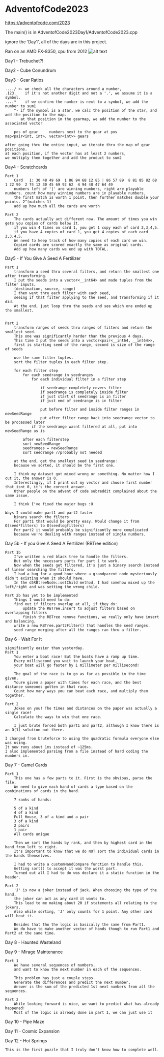 # AdventofCode2023
https://adventofcode.com/2023

The main() is in AdventofCode2023Day1/AdventofCode2023.cpp

ignore the 'Day1', all of the days are in this project.

Ran on an AMD FX-8350, cpu from 2012
![alt text](https://github.com/FinalFlashLight/AdventofCode2023/blob/master/AdventofCode2023Day1/screenshots/ssday11.png)

Day1 - Trebuchet?!

Day2 - Cube Conundrum

Day3 - Gear Ratios

	..../ <- we check all the characters around a number, 
	.123.    if it's not another digit and not a '.', we assume it is a symbol.
	....*    if we confirm the number is next to a symbol, we add the number to sum1
	    ^- if the symbol is a star, we calc the position of the star, and add the position to the map.
		   at that position in the gearmap, we add the number to the associated vector

		pos of gear     numbers next to the gear at pos
	map<pair<int, int>, vector<int>> gears
			
	after going thru the entire input, we iterate thru the map of gear positions.
	at each position, if the vector has at least 2 numbers, 
	we multiply them together and add the product to sum2

Day4 - Scratchcards

	Part 1
	    Card   1: 30 48 49 69  1 86 94 68 12 85 | 86 57 89  8 81 85 82 68  1 22 90  2 74 12 30 45 69 92 62  4 94 48 47 64 49
	    numbers left of '|' are winning numbers, right are playable numbers. count how many winning numbers are in playable numbers.
	    the first match is worth 1 point, then further matches double your points. 2^(matches-1)
	    add up how much all the cards are worth
	
	Part 2
		The cards actually act different now. The amount of times you win gets you copies of cards below it.
		if you win 4 times on card 1, you get 1 copy each of card 2,3,4,5.
		if you have 4 copies of card 1, you get 4 copies of each card 2,3,4,5.
		We need to keep track of how many copies of each card we win.
		Copied cards are scored exactly the same as original cards.
		Add up how many cards we end up with TOTAL.

Day5 - If You Give A Seed A Fertilizer

	Part 1
		transform a seed thru several filters, and return the smallest one after transforming.
		I put the seeds into a vector<__int64> and made tuples from the filter inputs.
		(destination, source, range)
		I then went thru each filter with each seed, 
		seeing if that filter applying to the seed, and transforming if it did.
		At the end, just loop thru the seeds and see which one ended up the smallest.


	Part 2
		transform ranges of seeds thru ranges of filters and return the smallest seed.
		This one was significantly harder than the previous 4 days.
		This time I put the seeds into a vector<pair<__int64, __int64>>,
		first is starting seed of the range, second is size of the range of seeds
		
		use the same filter tuples.
		sort the filter tuples in each filter step.

		for each filter step
			for each seedrange in seedranges
				for each individual filter in a filter step

					if seedrange completely covers filter
					if seedrange is completely inside filter
					if just start of seedrange is in filter
					if just end of seedrange is in filter

					put before filter and inside filter ranges in newSeedRange
					put after filter range back into seedrange vector to be processed later
				if the seedrange wasnt filtered at all, put into newSeedRange as is	
					
			after each filterstep
			sort newSeedRange
			seedranges = newSeedRange
			sort seedrange //probably not needed

		at the end, get the smallest seed in seedrange!
		because we sorted, it should be the first one.

		I think my dataset got mixed wrong or something. No matter how I cut it, the answer is 0.
		Interestingly, if I print out my vector and choose first number that isnt 0, it's the correct answer.
		Other people on the advent of code subreddit complained about the same issue.

		I think I've fixed the major bugs :O

	Ways I could make part1 and part2 faster
		binary search the filters
		For part1 that would be pretty easy. Would change it from O(seed*filters) to O(seedlogfilters)
		For part2 it would probably be significantly more complicated
		because we're dealing with ranges instead of single numbers. 

Day 5b - If you Give A Seed A Fertilizer (RBTree edition)

	Part 1b
		I've written a red black tree to handle the filters.
		But only the necessary parts for part 1 to work.
		Now when the seeds get filtered, it's just a binary search instead of linear searching the filters.
		I had a bug for a good hour where a grandparent node mysteriously didn't existing when it should have.
		In the d5RBtreeNode::setChild method, I had somehow mixed up the left/right and was setting the wrong child.

	Part 2b has yet to be implemented
		Things I would need to do: 
		find out if filters overlap at all, if they do:
			update the RBTree.insert to adjust filters based on overlapping filters
			finish the RBTree remove functions, we really only have insert and balancing.
		write a new RBTree.part2Filter() that handles the seed ranges.
		seed range merging after all the ranges ran thru a filter.


Day 6 - Wait For It
	
	significantly easier than yesterday.
	Part 1
		You enter a boat race! But the boats have a ramp up time.
		Every millisecond you wait to launch your boat, 
		your boat will go faster by 1 millimeter per millisecond!

		The goal of the race is to go as far as possible in the time given.
		Youre given a paper with times for each race, and the best distance someones gotten in that race.
		Count how many ways you can beat each race, and multiply them together.

	Part 2
		Jokes on you! The times and distances on the paper was actually a single race!
		Calculate the ways to win that one race.

		I just brute forced both part1 and part2, although I know there is an O(1) solution out there.

	I changed from bruteforce to using the quadratic formula everyone else was using.
	It now runs about 1ms instead of ~125ms.
	I also implemented parsing from a file instead of hard coding the numbers in.

Day 7 - Camel Cards

	Part 1
		This one has a few parts to it. First is the obvious, parse the file.
		We need to give each hand of cards a type based on the combinations of cards in the hand.

		7 ranks of hands:

		5 of a kind
		4 of a kind
		Full House, 3 of a kind and a pair
		3 of a kind
		2 pairs
		1 pair				
		All cards unique

		Then we sort the hands by rank, and then by highest card in the hand from left to right.
		It's important to know that we do NOT sort the individual cards in the hands themselves.

		I had to write a customHandCompare function to handle this. 
		Getting sort() to accept it was the worst part.
		Turned out all I had to do was declare it a static function in the header.

	Part 2
		'J' is now a joker instead of jack. When choosing the type of the hand,
		the joker can act as any card it wants to.
		This lead to me making about 20 if statements all relating to the jokers.
		Also while sorting, 'J' only counts for 1 point. Any other card will beat it.

		Besides that tho the logic is basically the same from Part1.
		We do have to make another vector of hands though to run Part1 and Part2 at the same time.

Day 8 - Haunted Wasteland

Day 9 - Mirage Maintenance

	Part 1
		We have several sequences of numbers, 
		and want to know the next number in each of the sequences.

		This problem has just a couple steps.
		Generate the differences and predict the next number.
		Answer is the sum of the predicted 1st next numbers from all the sequences.

	Part 2
		While looking forward is nice, we want to predict what has already happened!
		Most of the logic is already done in part 1, we can just use it

Day 10 - Pipe Maze

Day 11 - Cosmic Expansion

Day 12 - Hot Springs

	This is the first puzzle that I truly don't know how to complete well.